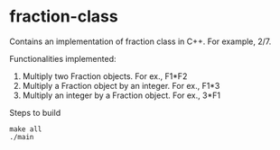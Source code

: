# fraction-class

Contains an implementation of fraction class in C++. For example, 2/7.

Functionalities implemented:
1. Multiply two Fraction objects. For ex., F1*F2
2. Multiply a Fraction object by an integer.  For ex., F1*3
3. Multiply an integer by a Fraction object.  For ex.,  3*F1

Steps to build
```
make all
./main
```